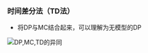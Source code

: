 ### 时间差分法（TD法）

- 将DP与MC结合起来，可以理解为无模型的DP

![DP,MC,TD的异同](https://pic2.zhimg.com/80/v2-cf92820b336eee7746f04257693e998e_hd.jpg)


